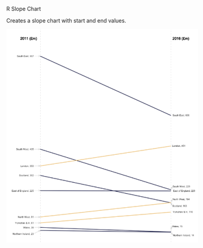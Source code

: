 R Slope Chart

Creates a slope chart with start and end values.


<img src="https://github.com/BrawlEU/slope-chart-R/blob/master/slope-chart-example.png">
